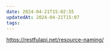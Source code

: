```yaml
---
date: 2024-04-21T15:02:55
updatedAt: 2024-04-21T15:07
tags: 
---
```

https://restfulapi.net/resource-naming/